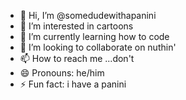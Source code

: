 - 👋 Hi, I’m @somedudewithapanini
- 👀 I’m interested in cartoons
- 🌱 I’m currently learning how to code
- 💞️ I’m looking to collaborate on nuthin'
- 📫 How to reach me ...don't
- 😄 Pronouns: he/him
- ⚡ Fun fact: i have a panini

<!---
somedudewithapanini/somedudewithapanini is a ✨ special ✨ repository because its `README.md` (this file) appears on your GitHub profile.
You can click the Preview link to take a look at your changes.
--->

